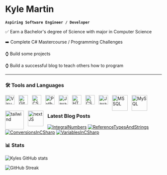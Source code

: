 # Kyle Martin

**`Aspiring Software Engineer / Developer`**

✅ Earn a Bachelor's degree of Science with major in Computer Science

➡️ Complete C# Mastercourse / Programming Challenges

⌚ Build some projects

⌚ Build a successful blog to teach others how to program

--- 

### 🛠️ Tools and Languages

<img align="left" alt="Visual Studio" width="30px" style="padding-right:10px;" src="https://cdn.jsdelivr.net/gh/devicons/devicon/icons/visualstudio/visualstudio-plain.svg" />
<img align="left" alt="GitHub" width="30px" style="padding-right:10px;" src="https://cdn.jsdelivr.net/gh/devicons/devicon/icons/github/github-original-wordmark.svg" />
<img align="left" alt="CSharp" width="30px" style="padding-right:10px;" src="https://cdn.jsdelivr.net/gh/devicons/devicon/icons/csharp/csharp-original.svg" />
<img align="left" alt="Python" width="30px" style="padding-right:10px;" src="https://cdn.jsdelivr.net/gh/devicons/devicon/icons/python/python-original.svg" />
<img align="left" alt="Java" width="30px" style="padding-right:10px;" src="https://cdn.jsdelivr.net/gh/devicons/devicon/icons/java/java-original.svg" />
<img align="left" alt="HTML" width="30px" style="padding-right:10px;" src="https://cdn.jsdelivr.net/gh/devicons/devicon/icons/html5/html5-original.svg" />
<img align="left" alt="CSS" width="30px" style="padding-right:10px;" src="https://cdn.jsdelivr.net/gh/devicons/devicon/icons/css3/css3-original.svg" />
<img align="left" alt="Javascript" width="30px" style="padding-right:10px;" src="https://cdn.jsdelivr.net/gh/devicons/devicon/icons/javascript/javascript-original.svg" />
<img align="left" alt="MSSQL" width="50px" style="padding-right:10px;" src="https://cdn.jsdelivr.net/gh/devicons/devicon/icons/microsoftsqlserver/microsoftsqlserver-plain-wordmark.svg" />
<img align="left" alt="MySQL" width="50px" style="padding-right:10px;" src="https://cdn.jsdelivr.net/gh/devicons/devicon/icons/mysql/mysql-original-wordmark.svg" />
<img align="left" alt="tailwind" width="60px" style="padding-right:10px;" src="https://cdn.jsdelivr.net/gh/devicons/devicon/icons/tailwindcss/tailwindcss-original-wordmark.svg" />
<img align="left" alt="nextJS" width="50px" style="padding-right:10px;" src="https://cdn.jsdelivr.net/gh/devicons/devicon/icons/nextjs/nextjs-original-wordmark.svg" />
<br />
<br />


### Latest Blog Posts

[![IntegralNumbers](https://kylemartin0819.files.wordpress.com/2023/05/integralnumbers.jpg?w=250)](https://kylemartin0819.wordpress.com/2023/05/31/integral-numeric-types-in-c/)
[![ReferenceTypesAndStrings](https://kylemartin0819.files.wordpress.com/2023/05/string.jpg?w=250)](https://kylemartin0819.wordpress.com/2023/05/11/reference-types-and-string-variables-in-c/)
[![ConversionsInCSharp](https://kylemartin0819.files.wordpress.com/2023/05/cast.jpg?w=250)](https://kylemartin0819.wordpress.com/2023/05/09/conversions-in-c/)
[![VariablesInCSharp](https://kylemartin0819.files.wordpress.com/2023/05/programming-1.jpg?w=250)](https://kylemartin0819.wordpress.com/2023/05/07/variables-in-c/)

### 📊 Stats

![Kyles GitHub stats](https://github-readme-stats.vercel.app/api?username=thesnowmanndev&show_icons=true&theme=transparent)

![GitHub Streak](https://streak-stats.demolab.com?user=Thesnowmanndev&theme=transparent&border_radius=4.5)
